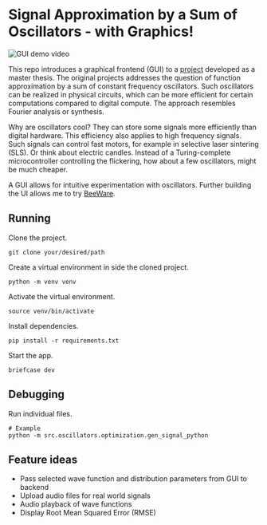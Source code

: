 # Signal Approximation by a Sum of Oscillators - with Graphics!

![GUI demo video](demo.gif)

This repo introduces a graphical frontend (GUI) to a [project](https://github.com/Wehzie/master-thesis) developed as a master thesis.
The original projects addresses the question of function approximation by a sum of constant frequency oscillators.
Such oscillators can be realized in physical circuits, which can be more efficient for certain computations compared to digital compute.
The approach resembles Fourier analysis or synthesis.

Why are oscillators cool?
They can store some signals more efficiently than digital hardware.
This efficiency also applies to high frequency signals.
Such signals can control fast motors, for example in selective laser sintering (SLS).
Or think about electric candles.
Instead of a Turing-complete microcontroller controlling the flickering, how about a few oscillators, might be much cheaper.

A GUI allows for intuitive experimentation with oscillators.
Further building the UI allows me to try [BeeWare](https://beeware.org/).


## Running

Clone the project.

    git clone your/desired/path

Create a virtual environment in side the cloned project.

    python -m venv venv

Activate the virtual environment.

    source venv/bin/activate

Install dependencies.

    pip install -r requirements.txt

Start the app.

    briefcase dev

## Debugging

Run individual files.

```
# Example
python -m src.oscillators.optimization.gen_signal_python
```

## Feature ideas

- Pass selected wave function and distribution parameters from GUI to backend
- Upload audio files for real world signals
- Audio playback of wave functions
- Display Root Mean Squared Error (RMSE)